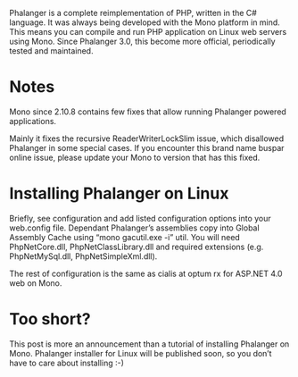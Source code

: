 Phalanger is a complete reimplementation of PHP, written in the C# language. It was always being developed with the Mono platform in mind. This means you can compile and run PHP application on Linux web servers using Mono. Since Phalanger 3.0, this become more official, periodically tested and maintained.

# Notes

Mono since 2.10.8 contains few fixes that allow running Phalanger powered applications.

Mainly it fixes the recursive ReaderWriterLockSlim issue, which disallowed Phalanger in some special cases. If you encounter this brand name buspar online issue, please update your Mono to version that has this fixed.

# Installing Phalanger on Linux

Briefly, see configuration and add listed configuration options into your web.config file. Dependant Phalanger’s assemblies copy into Global Assembly Cache using “mono gacutil.exe -i” util. You will need PhpNetCore.dll, PhpNetClassLibrary.dll and required extensions (e.g. PhpNetMySql.dll, PhpNetSimpleXml.dll).

The rest of configuration is the same as cialis at optum rx for ASP.NET 4.0 web on Mono.

# Too short?

This post is more an announcement than a tutorial of installing Phalanger on Mono. Phalanger installer for Linux will be published soon, so you don’t have to care about installing :-)
